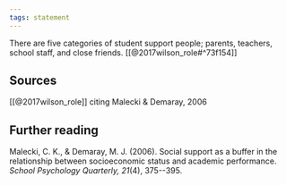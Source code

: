 ```yaml
---
tags: statement
---
```

There are five categories of student support people; parents, teachers, school staff, and close friends. [[@2017wilson_role#^73f154]]

## Sources
[[@2017wilson_role]] citing Malecki & Demaray, 2006

## Further reading
Malecki, C. K., & Demaray, M. J. (2006). Social support as a buffer in the relationship between socioeconomic status and academic performance. *School Psychology Quarterly, 21*(4), 375--395.
